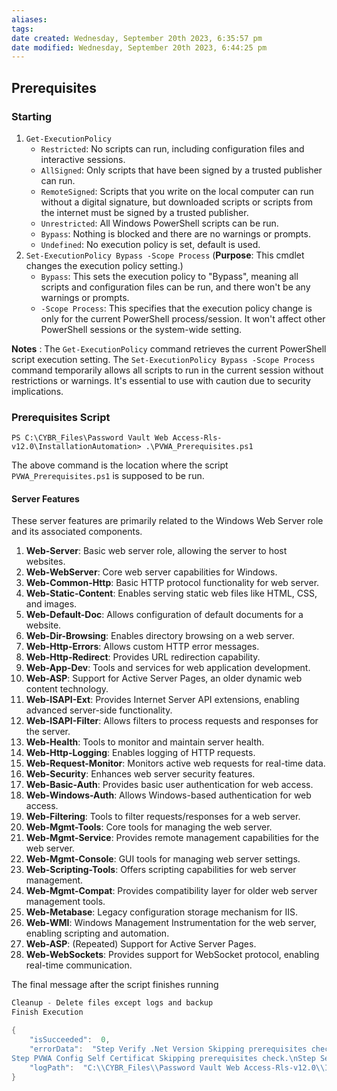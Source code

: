 ```yaml
---
aliases: 
tags: 
date created: Wednesday, September 20th 2023, 6:35:57 pm
date modified: Wednesday, September 20th 2023, 6:44:25 pm
---
```


## Prerequisites

### Starting

1. `Get-ExecutionPolicy`  
	- `Restricted`: No scripts can run, including configuration files and interactive sessions.
	- `AllSigned`: Only scripts that have been signed by a trusted publisher can run.
	- `RemoteSigned`: Scripts that you write on the local computer can run without a digital signature, but downloaded scripts or scripts from the internet must be signed by a trusted publisher.
	- `Unrestricted`: All Windows PowerShell scripts can be run.
	- `Bypass`: Nothing is blocked and there are no warnings or prompts.
	- `Undefined`: No execution policy is set, default is used.
2. `Set-ExecutionPolicy Bypass -Scope Process` (**Purpose**: This cmdlet changes the execution policy setting.)
    - `Bypass`: This sets the execution policy to "Bypass", meaning all scripts and configuration files can be run, and there won't be any warnings or prompts.
    - `-Scope Process`: This specifies that the execution policy change is only for the current PowerShell process/session. It won't affect other PowerShell sessions or the system-wide setting. 

**Notes** : The `Get-ExecutionPolicy` command retrieves the current PowerShell script execution setting. The `Set-ExecutionPolicy Bypass -Scope Process` command temporarily allows all scripts to run in the current session without restrictions or warnings. It's essential to use with caution due to security implications.

### Prerequisites Script

`PS C:\CYBR_Files\Password Vault Web Access-Rls-v12.0\InstallationAutomation> .\PVWA_Prerequisites.ps1`

The above command is the location where the script `PVWA_Prerequisites.ps1` is supposed to be run.  

#### Server Features

These server features are primarily related to the Windows Web Server role and its associated components.
1. **Web-Server**: Basic web server role, allowing the server to host websites.
2. **Web-WebServer**: Core web server capabilities for Windows.
3. **Web-Common-Http**: Basic HTTP protocol functionality for web server.
4. **Web-Static-Content**: Enables serving static web files like HTML, CSS, and images.
5. **Web-Default-Doc**: Allows configuration of default documents for a website.
6. **Web-Dir-Browsing**: Enables directory browsing on a web server.
7. **Web-Http-Errors**: Allows custom HTTP error messages.
8. **Web-Http-Redirect**: Provides URL redirection capability.
9. **Web-App-Dev**: Tools and services for web application development.
10. **Web-ASP**: Support for Active Server Pages, an older dynamic web content technology.
11. **Web-ISAPI-Ext**: Provides Internet Server API extensions, enabling advanced server-side functionality.
12. **Web-ISAPI-Filter**: Allows filters to process requests and responses for the server.
13. **Web-Health**: Tools to monitor and maintain server health.
14. **Web-Http-Logging**: Enables logging of HTTP requests.
15. **Web-Request-Monitor**: Monitors active web requests for real-time data.
16. **Web-Security**: Enhances web server security features.
17. **Web-Basic-Auth**: Provides basic user authentication for web access.
18. **Web-Windows-Auth**: Allows Windows-based authentication for web access.
19. **Web-Filtering**: Tools to filter requests/responses for a web server.
20. **Web-Mgmt-Tools**: Core tools for managing the web server.
21. **Web-Mgmt-Service**: Provides remote management capabilities for the web server.
22. **Web-Mgmt-Console**: GUI tools for managing web server settings.
23. **Web-Scripting-Tools**: Offers scripting capabilities for web server management.
24. **Web-Mgmt-Compat**: Provides compatibility layer for older web server management tools.
25. **Web-Metabase**: Legacy configuration storage mechanism for IIS.
26. **Web-WMI**: Windows Management Instrumentation for the web server, enabling scripting and automation.
27. **Web-ASP**: (Repeated) Support for Active Server Pages.
28. **Web-WebSockets**: Provides support for WebSocket protocol, enabling real-time communication.

The final message after the script finishes running
```powershell
Cleanup - Delete files except logs and backup
Finish Execution

{
    "isSucceeded":  0,
    "errorData":  "Step Verify .Net Version Skipping prerequisites check.\nStep PVWA Install Web Server Roles Skipping prerequisites check.\nStep Disable IPV6 Skipping prerequisites check.\n
Step PVWA Config Self Certificat Skipping prerequisites check.\nStep Setting IIS SSL TLS Configuration Skipping prerequisites check.\n                  Operation Succeeded",
    "logPath":  "C:\\CYBR_Files\\Password Vault Web Access-Rls-v12.0\\InstallationAutomation\\prerequesites_2023-09-20_18-15-01\\Script.log"
}
```